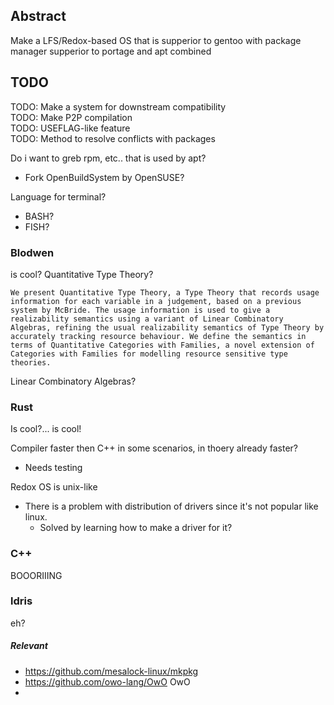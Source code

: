 ## Abstract

Make a LFS/Redox-based OS that is supperior to gentoo with package manager supperior to portage and apt  combined

## TODO
TODO: Make a system for downstream compatibility<br>
TODO: Make P2P compilation<br>
TODO: USEFLAG-like feature<br>
TODO: Method to resolve conflicts with packages<br>

Do i want to greb rpm, etc.. that is used by apt?
- Fork OpenBuildSystem by OpenSUSE?

Language for terminal?
- BASH?
- FISH?

### Blodwen
is cool? Quantitative Type Theory?

`
We present Quantitative Type Theory, a Type Theory that records usage information for each variable in a judgement, based on a previous system by McBride. The usage information is used to give a realizability semantics using a variant of Linear Combinatory Algebras, refining the usual realizability semantics of Type Theory by accurately tracking resource behaviour. We define the semantics in terms of Quantitative Categories with Families, a novel extension of Categories with Families for modelling resource sensitive type theories.
`

Linear Combinatory Algebras?



### Rust
Is cool?... is cool!

Compiler faster then C++ in some scenarios, in thoery already faster?
- Needs testing

Redox OS is unix-like
- There is a problem with distribution of drivers since it's not popular like linux.
  - Solved by learning how to make a driver for it?

### C++
BOOORIIING

### ldris
eh?


##### Relevant
- https://github.com/mesalock-linux/mkpkg
- https://github.com/owo-lang/OwO OwO
- 
